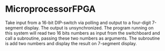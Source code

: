 # MicroprocessorFPGA
Take input from a 16-bit DIP-switch via polling and output to a four-digit 7-segment display. 
The output is unsynchronized. 
The program running on this system will read two 16 bits numbers as input from the switchboard and call a subroutine, passing these two numbers as arguments. 
The subroutine is add two numbers and display the result on 7-segment display.
